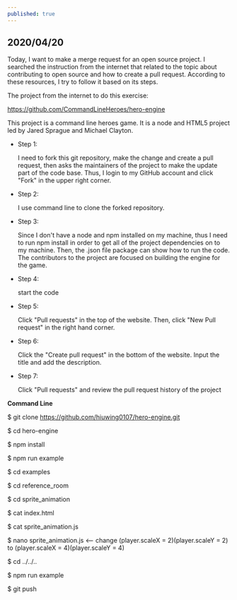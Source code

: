 ```yaml
---
published: true
---
```

## 2020/04/20

Today, I want to make a merge request for an open source project. I searched the instruction from the internet that related to the topic about contributing to open source and how to create a pull request. According to these resources, I try to follow it based on its steps. 

The project from the internet to do this exercise:

https://github.com/CommandLineHeroes/hero-engine

This project is a command line heroes game. It is a node and HTML5 project led by Jared Sprague and Michael Clayton.

- Step 1:

  I need to fork this git repository, make the change and create a pull request, then asks the maintainers of   the project to make the update part of the code base. Thus, I login to my GitHub account and click "Fork" 
  in the upper right corner.

- Step 2:

  I use command line to clone the forked repository.

- Step 3:

  Since I don't have a node and npm installed on my machine, thus I need to run npm install in order to get 
  all of the project dependencies on to my machine.
  Then, the .json file package can show how to run the code. The contributors to the project are focused on 
  building the engine for the game.

- Step 4:

  start the code

- Step 5:

  Click "Pull requests" in the top of the website. Then, click "New Pull request" in the right hand corner.

- Step 6:

  Click the "Create pull request" in the bottom of the website. Input the title and add the description.

- Step 7:

  Click "Pull requests" and review the pull request history of the project
  
**Command Line**

$ git clone https://github.com/hiuwing0107/hero-engine.git

$ cd hero-engine

$ npm install

$ npm run example

$ cd examples

$ cd reference_room

$ cd sprite_animation

$ cat index.html

$ cat sprite_animation.js

$ nano sprite_animation.js   <-- change (player.scaleX = 2)(player.scaleY = 2) to 
                                 (player.scaleX = 4)(player.scaleY = 4)
                                 
$ cd ../../..

$ npm run example

$ git push



